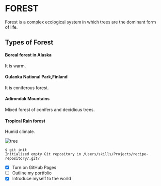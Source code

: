 
# FOREST #
Forest is a complex ecological system in which trees are the dominant form of life.
## Types of Forest ##
#### Boreal forest in Alaska ####
It is warm.
#### Oulanka National Park,Finland ####
It is coniferous forest.
#### Adirondak Mountains ####
Mixed forest of conifers and decidious trees.
#### Tropical Rain forest ####
Humid climate.

![tree](https://github.com/farhaahh/skills-communicate-using-markdown/assets/133571430/0e9f834a-9315-42b2-8e62-139e92efaba4)
```
$ git init
Initialized empty Git repository in /Users/skills/Projects/recipe-repository/.git/
```
- [x] Turn on GitHub Pages
- [ ] Outline my portfolio
- [x] Introduce myself to the world
